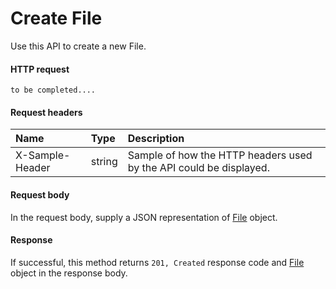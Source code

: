 # Create File

Use this API to create a new File.
#### HTTP request
```http
to be completed....
```
#### Request headers
| Name       | Type | Description|
|:---------------|:--------|:----------|
| X-Sample-Header  | string  | Sample of how the HTTP headers used by the API could be displayed.|

#### Request body
In the request body, supply a JSON representation of [File](../api/file.md) object.


#### Response
If successful, this method returns `201, Created` response code and [File](../resources/file.md) object in the response body.
